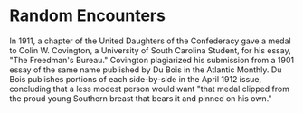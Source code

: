 # Random Encounters

In 1911, a chapter of the United Daughters of the Confederacy gave a medal to Colin W. Covington, a University of South Carolina Student, for his essay, "The Freedman's Bureau." Covington plagiarized his submission from a 1901 essay of the same name published by Du Bois in the Atlantic Monthly. Du Bois publishes portions of each side-by-side in the April 1912 issue, concluding that a less modest person would want "that medal clipped from the proud young Southern breast that bears it and pinned on his own."

